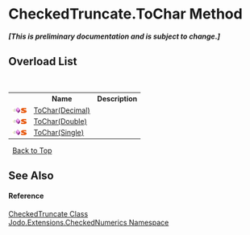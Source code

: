 # CheckedTruncate.ToChar Method 
 _**\[This is preliminary documentation and is subject to change.\]**_


## Overload List
&nbsp;<table><tr><th></th><th>Name</th><th>Description</th></tr><tr><td>![Public method](media/pubmethod.gif "Public method")![Static member](media/static.gif "Static member")</td><td><a href="M_Jodo_Extensions_CheckedNumerics_CheckedTruncate_ToChar">ToChar(Decimal)</a></td><td /></tr><tr><td>![Public method](media/pubmethod.gif "Public method")![Static member](media/static.gif "Static member")</td><td><a href="M_Jodo_Extensions_CheckedNumerics_CheckedTruncate_ToChar_1">ToChar(Double)</a></td><td /></tr><tr><td>![Public method](media/pubmethod.gif "Public method")![Static member](media/static.gif "Static member")</td><td><a href="M_Jodo_Extensions_CheckedNumerics_CheckedTruncate_ToChar_2">ToChar(Single)</a></td><td /></tr></table>&nbsp;
<a href="#checkedtruncate.tochar-method">Back to Top</a>

## See Also


#### Reference
<a href="T_Jodo_Extensions_CheckedNumerics_CheckedTruncate">CheckedTruncate Class</a><br /><a href="N_Jodo_Extensions_CheckedNumerics">Jodo.Extensions.CheckedNumerics Namespace</a><br />